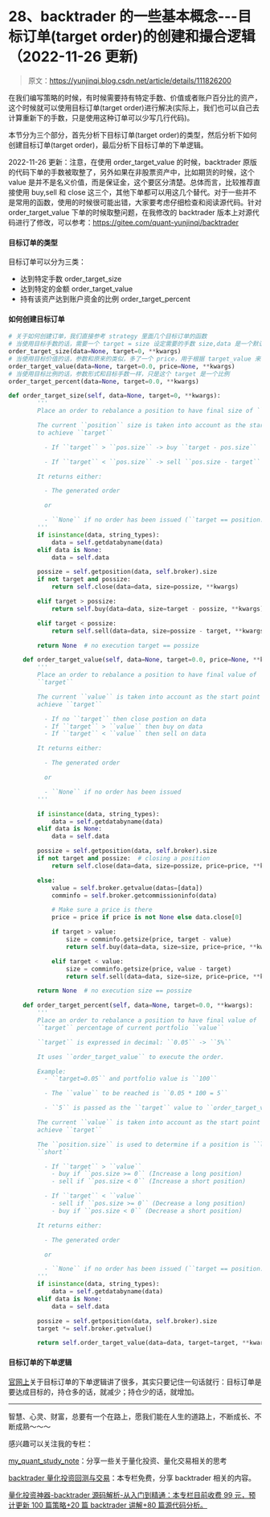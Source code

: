 # 28、backtrader 的一些基本概念---目标订单(target order)的创建和撮合逻辑（2022-11-26 更新)

> 原文：<https://yunjinqi.blog.csdn.net/article/details/111826200>

在我们编写策略的时候，有时候需要持有特定手数、价值或者账户百分比的资产，这个时候就可以使用目标订单(target order)进行解决(实际上，我们也可以自己去计算重新下的手数，只是使用这种订单可以少写几行代码)。

本节分为三个部分，首先分析下目标订单(target order)的类型，然后分析下如何创建目标订单(target order)，最后分析下目标订单的下单逻辑。

2022-11-26 更新：注意，在使用 order_target_value 的时候，backtrader 原版的代码下单的手数被取整了，另外如果在非股票资产中，比如期货的时候，这个 value 是并不是名义价值，而是保证金，这个要区分清楚。总体而言，比较推荐直接使用 buy,sell 和 close 这三个，其他下单都可以用这几个替代。对于一些并不是常用的函数，使用的时候很可能出错，大家要考虑仔细检查和阅读源代码。针对 order_target_value 下单的时候取整问题，在我修改的 backtrader 版本上对源代码进行了修改，可以参考：https://gitee.com/quant-yunjinqi/backtrader

#### 目标订单的类型

目标订单可以分为三类：

*   达到特定手数 order_target_size
*   达到特定的金额 order_target_value
*   持有该资产达到账户资金的比例 order_target_percent

#### 如何创建目标订单

```py
# 关于如何创建订单，我们直接参考 strategy 里面几个目标订单的函数
# 当使用目标手数的话，需要一个 target = size 设定需要的手数 size,data 是一个默认参数，下单到 data 的资产上，可以用 data = data1 指定在 data1 上达到 size 手
order_target_size(data=None, target=0, **kwargs)
# 当使用目标价值的话，参数和原来的类似，多了一个 price，用于根据 target_value 来计算应该持有的手数，如果没有给定 price 的话，就默认使用下单时候的收盘价
order_target_value(data=None, target=0.0, price=None, **kwargs)
# 当使用目标比例的话，参数形式和目标手数一样，只是这个 target 是一个比例
order_target_percent(data=None, target=0.0, **kwargs)

def order_target_size(self, data=None, target=0, **kwargs):
        '''
        Place an order to rebalance a position to have final size of ``target``

        The current ``position`` size is taken into account as the start point
        to achieve ``target``

          - If ``target`` > ``pos.size`` -> buy ``target - pos.size``

          - If ``target`` < ``pos.size`` -> sell ``pos.size - target``

        It returns either:

          - The generated order

          or

          - ``None`` if no order has been issued (``target == position.size``)
        '''
        if isinstance(data, string_types):
            data = self.getdatabyname(data)
        elif data is None:
            data = self.data

        possize = self.getposition(data, self.broker).size
        if not target and possize:
            return self.close(data=data, size=possize, **kwargs)

        elif target > possize:
            return self.buy(data=data, size=target - possize, **kwargs)

        elif target < possize:
            return self.sell(data=data, size=possize - target, **kwargs)

        return None  # no execution target == possize

    def order_target_value(self, data=None, target=0.0, price=None, **kwargs):
        '''
        Place an order to rebalance a position to have final value of
        ``target``

        The current ``value`` is taken into account as the start point to
        achieve ``target``

          - If no ``target`` then close postion on data
          - If ``target`` > ``value`` then buy on data
          - If ``target`` < ``value`` then sell on data

        It returns either:

          - The generated order

          or

          - ``None`` if no order has been issued
        '''

        if isinstance(data, string_types):
            data = self.getdatabyname(data)
        elif data is None:
            data = self.data

        possize = self.getposition(data, self.broker).size
        if not target and possize:  # closing a position
            return self.close(data=data, size=possize, price=price, **kwargs)

        else:
            value = self.broker.getvalue(datas=[data])
            comminfo = self.broker.getcommissioninfo(data)

            # Make sure a price is there
            price = price if price is not None else data.close[0]

            if target > value:
                size = comminfo.getsize(price, target - value)
                return self.buy(data=data, size=size, price=price, **kwargs)

            elif target < value:
                size = comminfo.getsize(price, value - target)
                return self.sell(data=data, size=size, price=price, **kwargs)

        return None  # no execution size == possize

    def order_target_percent(self, data=None, target=0.0, **kwargs):
        '''
        Place an order to rebalance a position to have final value of
        ``target`` percentage of current portfolio ``value``

        ``target`` is expressed in decimal: ``0.05`` -> ``5%``

        It uses ``order_target_value`` to execute the order.

        Example:
          - ``target=0.05`` and portfolio value is ``100``

          - The ``value`` to be reached is ``0.05 * 100 = 5``

          - ``5`` is passed as the ``target`` value to ``order_target_value``

        The current ``value`` is taken into account as the start point to
        achieve ``target``

        The ``position.size`` is used to determine if a position is ``long`` /
        ``short``

          - If ``target`` > ``value``
            - buy if ``pos.size >= 0`` (Increase a long position)
            - sell if ``pos.size < 0`` (Increase a short position)

          - If ``target`` < ``value``
            - sell if ``pos.size >= 0`` (Decrease a long position)
            - buy if ``pos.size < 0`` (Decrease a short position)

        It returns either:

          - The generated order

          or

          - ``None`` if no order has been issued (``target == position.size``)
        '''
        if isinstance(data, string_types):
            data = self.getdatabyname(data)
        elif data is None:
            data = self.data

        possize = self.getposition(data, self.broker).size
        target *= self.broker.getvalue()

        return self.order_target_value(data=data, target=target, **kwargs) 
```

#### 目标订单的下单逻辑

[官网上](https://www.backtrader.com/docu/order_target/order_target/)关于目标订单的下单逻辑讲了很多，其实只要记住一句话就行：目标订单是要达成目标的，持仓多的话，就减少；持仓少的话，就增加。

* * *

智慧、心灵、财富，总要有一个在路上，愿我们能在人生的道路上，不断成长、不断成熟～～～

感兴趣可以关注我的专栏：

[my_quant_study_note](https://www.zhihu.com/column/quant-study)：分享一些关于量化投资、量化交易相关的思考

[backtrader 量化投资回测与交易](https://zhuanlan.zhihu.com/c_1189276087837011968)：本专栏免费，分享 backtrader 相关的内容。

[量化投资神器-backtrader 源码解析-从入门到精通：本专栏目前收费 99 元，预计更新 100 篇策略+20 篇 backtrader 讲解+80 篇源代码分析。](https://link.zhihu.com/?target=https%3A//yunjinqi.blog.csdn.net/article/details/107594251)